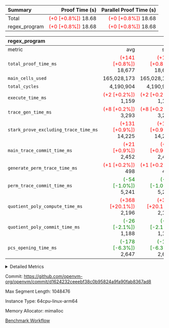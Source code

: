 | Summary | Proof Time (s) | Parallel Proof Time (s) |
|:---|---:|---:|
| Total | <span style='color: red'>(+0 [+0.8%])</span> 18.68 | <span style='color: red'>(+0 [+0.8%])</span> 18.68 |
| regex_program | <span style='color: red'>(+0 [+0.8%])</span> 18.68 | <span style='color: red'>(+0 [+0.8%])</span> 18.68 |


| regex_program |||||
|:---|---:|---:|---:|---:|
|metric|avg|sum|max|min|
| `total_proof_time_ms ` | <span style='color: red'>(+141 [+0.8%])</span> 18,677 | <span style='color: red'>(+141 [+0.8%])</span> 18,677 | <span style='color: red'>(+141 [+0.8%])</span> 18,677 | <span style='color: red'>(+141 [+0.8%])</span> 18,677 |
| `main_cells_used     ` |  165,028,173 |  165,028,173 |  165,028,173 |  165,028,173 |
| `total_cycles        ` |  4,190,904 |  4,190,904 |  4,190,904 |  4,190,904 |
| `execute_time_ms     ` | <span style='color: red'>(+2 [+0.2%])</span> 1,159 | <span style='color: red'>(+2 [+0.2%])</span> 1,159 | <span style='color: red'>(+2 [+0.2%])</span> 1,159 | <span style='color: red'>(+2 [+0.2%])</span> 1,159 |
| `trace_gen_time_ms   ` | <span style='color: red'>(+8 [+0.2%])</span> 3,293 | <span style='color: red'>(+8 [+0.2%])</span> 3,293 | <span style='color: red'>(+8 [+0.2%])</span> 3,293 | <span style='color: red'>(+8 [+0.2%])</span> 3,293 |
| `stark_prove_excluding_trace_time_ms` | <span style='color: red'>(+131 [+0.9%])</span> 14,225 | <span style='color: red'>(+131 [+0.9%])</span> 14,225 | <span style='color: red'>(+131 [+0.9%])</span> 14,225 | <span style='color: red'>(+131 [+0.9%])</span> 14,225 |
| `main_trace_commit_time_ms` | <span style='color: red'>(+21 [+0.9%])</span> 2,452 | <span style='color: red'>(+21 [+0.9%])</span> 2,452 | <span style='color: red'>(+21 [+0.9%])</span> 2,452 | <span style='color: red'>(+21 [+0.9%])</span> 2,452 |
| `generate_perm_trace_time_ms` | <span style='color: red'>(+1 [+0.2%])</span> 498 | <span style='color: red'>(+1 [+0.2%])</span> 498 | <span style='color: red'>(+1 [+0.2%])</span> 498 | <span style='color: red'>(+1 [+0.2%])</span> 498 |
| `perm_trace_commit_time_ms` | <span style='color: green'>(-54 [-1.0%])</span> 5,241 | <span style='color: green'>(-54 [-1.0%])</span> 5,241 | <span style='color: green'>(-54 [-1.0%])</span> 5,241 | <span style='color: green'>(-54 [-1.0%])</span> 5,241 |
| `quotient_poly_compute_time_ms` | <span style='color: red'>(+368 [+20.1%])</span> 2,196 | <span style='color: red'>(+368 [+20.1%])</span> 2,196 | <span style='color: red'>(+368 [+20.1%])</span> 2,196 | <span style='color: red'>(+368 [+20.1%])</span> 2,196 |
| `quotient_poly_commit_time_ms` | <span style='color: green'>(-26 [-2.1%])</span> 1,188 | <span style='color: green'>(-26 [-2.1%])</span> 1,188 | <span style='color: green'>(-26 [-2.1%])</span> 1,188 | <span style='color: green'>(-26 [-2.1%])</span> 1,188 |
| `pcs_opening_time_ms ` | <span style='color: green'>(-178 [-6.3%])</span> 2,647 | <span style='color: green'>(-178 [-6.3%])</span> 2,647 | <span style='color: green'>(-178 [-6.3%])</span> 2,647 | <span style='color: green'>(-178 [-6.3%])</span> 2,647 |



<details>
<summary>Detailed Metrics</summary>

| group | num_segments | keygen_time_ms | commit_exe_time_ms |
| --- | --- | --- | --- |
| regex_program | 1 | 710 | 42 | 

| group | air_name | quotient_deg | interactions | constraints |
| --- | --- | --- | --- | --- |
| regex_program | AccessAdapterAir<16> | 2 | 5 | 14 | 
| regex_program | AccessAdapterAir<2> | 2 | 5 | 14 | 
| regex_program | AccessAdapterAir<32> | 2 | 5 | 14 | 
| regex_program | AccessAdapterAir<4> | 2 | 5 | 14 | 
| regex_program | AccessAdapterAir<64> | 2 | 5 | 14 | 
| regex_program | AccessAdapterAir<8> | 2 | 5 | 14 | 
| regex_program | BitwiseOperationLookupAir<8> | 2 | 2 | 4 | 
| regex_program | KeccakVmAir | 2 | 321 | 4,571 | 
| regex_program | MemoryMerkleAir<8> | 2 | 4 | 40 | 
| regex_program | PersistentBoundaryAir<8> | 2 | 3 | 6 | 
| regex_program | PhantomAir | 2 | 3 | 5 | 
| regex_program | Poseidon2PeripheryAir<BabyBearParameters>, 1> | 2 | 1 | 286 | 
| regex_program | ProgramAir | 1 | 1 | 4 | 
| regex_program | RangeTupleCheckerAir<2> | 1 | 1 | 4 | 
| regex_program | VariableRangeCheckerAir | 1 | 1 | 4 | 
| regex_program | VmAirWrapper<Rv32BaseAluAdapterAir, BaseAluCoreAir<4, 8> | 2 | 19 | 43 | 
| regex_program | VmAirWrapper<Rv32BaseAluAdapterAir, LessThanCoreAir<4, 8> | 2 | 17 | 39 | 
| regex_program | VmAirWrapper<Rv32BaseAluAdapterAir, ShiftCoreAir<4, 8> | 2 | 23 | 90 | 
| regex_program | VmAirWrapper<Rv32BranchAdapterAir, BranchEqualCoreAir<4> | 2 | 11 | 25 | 
| regex_program | VmAirWrapper<Rv32BranchAdapterAir, BranchLessThanCoreAir<4, 8> | 2 | 13 | 41 | 
| regex_program | VmAirWrapper<Rv32CondRdWriteAdapterAir, Rv32JalLuiCoreAir> | 2 | 10 | 22 | 
| regex_program | VmAirWrapper<Rv32HintStoreAdapterAir, Rv32HintStoreCoreAir> | 2 | 15 | 17 | 
| regex_program | VmAirWrapper<Rv32JalrAdapterAir, Rv32JalrCoreAir> | 2 | 16 | 20 | 
| regex_program | VmAirWrapper<Rv32LoadStoreAdapterAir, LoadSignExtendCoreAir<4, 8> | 2 | 18 | 33 | 
| regex_program | VmAirWrapper<Rv32LoadStoreAdapterAir, LoadStoreCoreAir<4> | 2 | 17 | 38 | 
| regex_program | VmAirWrapper<Rv32MultAdapterAir, DivRemCoreAir<4, 8> | 2 | 25 | 88 | 
| regex_program | VmAirWrapper<Rv32MultAdapterAir, MulHCoreAir<4, 8> | 2 | 24 | 38 | 
| regex_program | VmAirWrapper<Rv32MultAdapterAir, MultiplicationCoreAir<4, 8> | 2 | 19 | 26 | 
| regex_program | VmAirWrapper<Rv32RdWriteAdapterAir, Rv32AuipcCoreAir> | 2 | 11 | 15 | 
| regex_program | VmConnectorAir | 2 | 3 | 9 | 

| group | air_name | segment | rows | prep_cols | perm_cols | main_cols | cells |
| --- | --- | --- | --- | --- | --- | --- | --- |
| regex_program | AccessAdapterAir<2> | 0 | 64 |  | 24 | 11 | 2,240 | 
| regex_program | AccessAdapterAir<4> | 0 | 32 |  | 24 | 13 | 1,184 | 
| regex_program | AccessAdapterAir<8> | 0 | 131,072 |  | 24 | 17 | 5,373,952 | 
| regex_program | BitwiseOperationLookupAir<8> | 0 | 65,536 | 3 | 8 | 2 | 655,360 | 
| regex_program | KeccakVmAir | 0 | 32 |  | 1,288 | 3,164 | 142,464 | 
| regex_program | MemoryMerkleAir<8> | 0 | 131,072 |  | 20 | 32 | 6,815,744 | 
| regex_program | PersistentBoundaryAir<8> | 0 | 131,072 |  | 12 | 20 | 4,194,304 | 
| regex_program | PhantomAir | 0 | 512 |  | 12 | 6 | 9,216 | 
| regex_program | Poseidon2PeripheryAir<BabyBearParameters>, 1> | 0 | 16,384 |  | 8 | 300 | 5,046,272 | 
| regex_program | ProgramAir | 0 | 131,072 |  | 8 | 10 | 2,359,296 | 
| regex_program | RangeTupleCheckerAir<2> | 0 | 524,288 | 2 | 8 | 1 | 4,718,592 | 
| regex_program | VariableRangeCheckerAir | 0 | 262,144 | 2 | 8 | 1 | 2,359,296 | 
| regex_program | VmAirWrapper<Rv32BaseAluAdapterAir, BaseAluCoreAir<4, 8> | 0 | 2,097,152 |  | 80 | 36 | 243,269,632 | 
| regex_program | VmAirWrapper<Rv32BaseAluAdapterAir, LessThanCoreAir<4, 8> | 0 | 65,536 |  | 40 | 37 | 5,046,272 | 
| regex_program | VmAirWrapper<Rv32BaseAluAdapterAir, ShiftCoreAir<4, 8> | 0 | 262,144 |  | 52 | 53 | 27,525,120 | 
| regex_program | VmAirWrapper<Rv32BranchAdapterAir, BranchEqualCoreAir<4> | 0 | 524,288 |  | 48 | 26 | 38,797,312 | 
| regex_program | VmAirWrapper<Rv32BranchAdapterAir, BranchLessThanCoreAir<4, 8> | 0 | 262,144 |  | 56 | 32 | 23,068,672 | 
| regex_program | VmAirWrapper<Rv32CondRdWriteAdapterAir, Rv32JalLuiCoreAir> | 0 | 131,072 |  | 44 | 18 | 8,126,464 | 
| regex_program | VmAirWrapper<Rv32HintStoreAdapterAir, Rv32HintStoreCoreAir> | 0 | 16,384 |  | 36 | 26 | 1,015,808 | 
| regex_program | VmAirWrapper<Rv32JalrAdapterAir, Rv32JalrCoreAir> | 0 | 131,072 |  | 36 | 28 | 8,388,608 | 
| regex_program | VmAirWrapper<Rv32LoadStoreAdapterAir, LoadSignExtendCoreAir<4, 8> | 0 | 1,024 |  | 76 | 35 | 113,664 | 
| regex_program | VmAirWrapper<Rv32LoadStoreAdapterAir, LoadStoreCoreAir<4> | 0 | 2,097,152 |  | 72 | 40 | 234,881,024 | 
| regex_program | VmAirWrapper<Rv32MultAdapterAir, DivRemCoreAir<4, 8> | 0 | 128 |  | 104 | 57 | 20,608 | 
| regex_program | VmAirWrapper<Rv32MultAdapterAir, MulHCoreAir<4, 8> | 0 | 256 |  | 100 | 39 | 35,584 | 
| regex_program | VmAirWrapper<Rv32MultAdapterAir, MultiplicationCoreAir<4, 8> | 0 | 65,536 |  | 80 | 31 | 7,274,496 | 
| regex_program | VmAirWrapper<Rv32RdWriteAdapterAir, Rv32AuipcCoreAir> | 0 | 65,536 |  | 28 | 21 | 3,211,264 | 
| regex_program | VmConnectorAir | 0 | 2 | 1 | 12 | 4 | 32 | 

| group | segment | trace_gen_time_ms | total_proof_time_ms | total_cycles | total_cells | stark_prove_excluding_trace_time_ms | quotient_poly_compute_time_ms | quotient_poly_commit_time_ms | perm_trace_commit_time_ms | pcs_opening_time_ms | main_trace_commit_time_ms | main_cells_used | generate_perm_trace_time_ms | execute_time_ms |
| --- | --- | --- | --- | --- | --- | --- | --- | --- | --- | --- | --- | --- | --- | --- |
| regex_program | 0 | 3,293 | 18,677 | 4,190,904 | 632,452,480 | 14,225 | 2,196 | 1,188 | 5,241 | 2,647 | 2,452 | 165,028,173 | 498 | 1,159 | 

</details>


Commit: https://github.com/openvm-org/openvm/commit/d1624232ceeebf38c0b95824a9fa90fab8367ad8

Max Segment Length: 1048476

Instance Type: 64cpu-linux-arm64

Memory Allocator: mimalloc

[Benchmark Workflow](https://github.com/openvm-org/openvm/actions/runs/12706181978)
